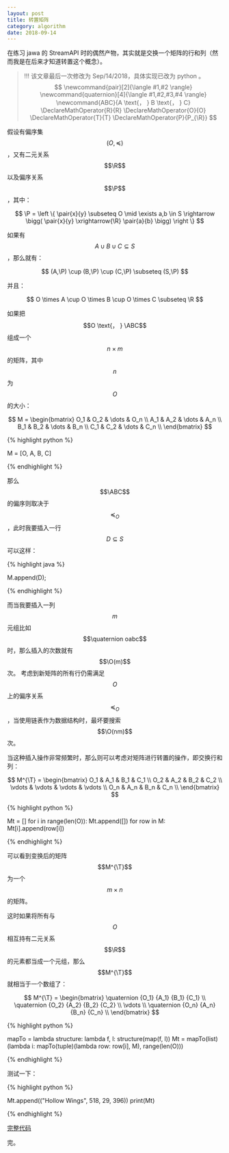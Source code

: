 ```yaml
---
layout: post
title: 转置矩阵
category: algorithm
date: 2018-09-14
---
```


在练习 jawa 的 StreamAPI 时的偶然产物，其实就是交换一个矩阵的行和列（然而我是在后来才知道转置这个概念）。

> !!! 该文章最后一次修改为 Sep/14/2018，具体实现已改为 python 。
$$
\newcommand{pair}[2]{\langle #1,#2 \rangle}
\newcommand{quaternion}[4]{\langle #1,#2,#3,#4 \rangle}
\newcommand{ABC}{A \text{， } B \text{， } C}
\DeclareMathOperator{R}{R}
\DeclareMathOperator{O}{O}
\DeclareMathOperator{T}{T}
\DeclareMathOperator{P}{P_{\R}}
$$


假设有偏序集 $$(O,\preccurlyeq)$$，又有二元关系 $$\R$$ 以及偏序关系 $$\P$$，其中：

$$ 
\P =
\left \{
    \pair{x}{y} \subseteq O
    \mid
    \exists a,b \in S \rightarrow \bigg( \pair{x}{y} \xrightarrow{\R} \pair{a}{b} \bigg)
\right \}
$$

如果有 $$A \cup B \cup C \subseteq S $$，那么就有：

$$ (A,\P) \cup (B,\P) \cup (C,\P) \subseteq (S,\P) $$

并且：

$$ O \times A \cup O \times B \cup O \times C \subseteq \R $$

如果把 $$O \text{， } \ABC$$ 组成一个 $$n \times m$$ 的矩阵，其中 $$n$$ 为 $$O$$ 的大小：

$$
M =
\begin{bmatrix}
    O_1 & O_2 & \dots & O_n \\
    A_1 & A_2 & \dots & A_n \\
    B_1 & B_2 & \dots & B_n \\
    C_1 & C_2 & \dots & C_n \\
\end{bmatrix}
$$

{% highlight python %}

M = [O, A, B, C]

{% endhighlight %}

那么 $$\ABC$$ 的偏序则取决于 $$\preccurlyeq_O$$，此时我要插入一行 $$D \subseteq S$$ 可以这样：

{% highlight java %}

M.append(D);

{% endhighlight %}

而当我要插入一列 $$m$$ 元组比如 $$\quaternion oabc$$ 时，那么插入的次数就有 $$\O(m)$$ 次。
考虑到新矩阵的所有行仍需满足 $$O$$ 上的偏序关系 $$\preccurlyeq_O$$，当使用链表作为数据结构时，最坏要搜索 $$\O(nm)$$ 次。

当这种插入操作非常频繁时，那么则可以考虑对矩阵进行转置的操作，即交换行和列：

$$
M^{\T} =
\begin{bmatrix}
    O_1 & A_1 & B_1 & C_1 \\
    O_2 & A_2 & B_2 & C_2 \\
    \vdots & \vdots & \vdots & \vdots \\
    O_n & A_n & B_n & C_n \\
\end{bmatrix}
$$

{% highlight python %}

Mt = []
for i in range(len(O)):
    Mt.append([])
    for row in M:
        Mt[i].append(row[i])

{% endhighlight %}

可以看到变换后的矩阵 $$M^{\T}$$ 为一个 $$m \times n$$ 的矩阵。

这时如果将所有与 $$O$$ 相互持有二元关系 $$\R$$ 的元素都当成一个元组，那么 $$M^{\T}$$ 就相当于一个数组了：

$$
M^{\T} =
\begin{bmatrix}
    \quaternion {O_1} {A_1} {B_1} {C_1} \\
    \quaternion {O_2} {A_2} {B_2} {C_2} \\
    \vdots \\
    \quaternion {O_n} {A_n} {B_n} {C_n} \\
\end{bmatrix}
$$

{% highlight python %}

mapTo = lambda structure: lambda f, l: structure(map(f, l))
Mt = mapTo(list)(lambda i: mapTo(tuple)(lambda row: row[i], M), range(len(O)))

{% endhighlight %}

测试一下：

{% highlight python %}

Mt.append(("Hollow Wings", 518, 29, 396))
print(Mt)

{% endhighlight %}

[完整代码](https://gist.github.com/ldcc/23e64a7c01e95b49f912f39e5dd37bff)

<script src="https://gist.github.com/ldcc/23e64a7c01e95b49f912f39e5dd37bff.js"></script>

完。